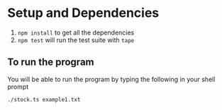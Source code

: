 # Setup and Dependencies
1. `npm install` to get all the dependencies
2. `npm test` will run the test suite with `tape`

## To run the program
You will be able to run the program by typing the following
in your shell prompt

`./stock.ts example1.txt`

